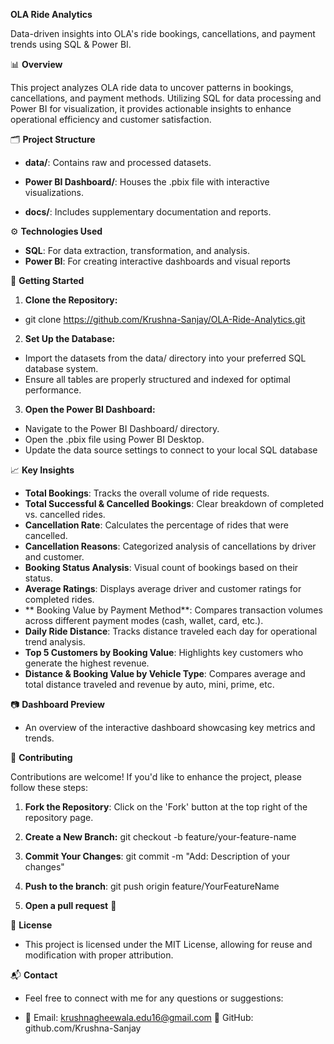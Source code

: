 **OLA Ride Analytics**

Data-driven insights into OLA's ride bookings, cancellations, and payment trends using SQL & Power BI.

📊 **Overview**

This project analyzes OLA ride data to uncover patterns in bookings, cancellations, and payment methods. Utilizing SQL for data processing and Power BI for visualization, it provides actionable insights to enhance operational efficiency and customer satisfaction.

🗂️ **Project Structure**

- **data/**: Contains raw and processed datasets.

- **Power BI Dashboard/**: Houses the .pbix file with interactive visualizations.

- **docs/**: Includes supplementary documentation and reports.


⚙️ **Technologies Used**

- **SQL**: For data extraction, transformation, and analysis.
- **Power BI**: For creating interactive dashboards and visual reports


🚀 **Getting Started**

1. **Clone the Repository:**

- git clone https://github.com/Krushna-Sanjay/OLA-Ride-Analytics.git

2. **Set Up the Database:**

- Import the datasets from the data/ directory into your preferred SQL database system.
- Ensure all tables are properly structured and indexed for optimal performance.

3. **Open the Power BI Dashboard:**

- Navigate to the Power BI Dashboard/ directory.
- Open the .pbix file using Power BI Desktop.
- Update the data source settings to connect to your local SQL database


📈 **Key Insights**

- **Total Bookings**: Tracks the overall volume of ride requests.
- **Total Successful & Cancelled Bookings**: Clear breakdown of completed vs. cancelled rides.
- **Cancellation Rate**: Calculates the percentage of rides that were cancelled.
- **Cancellation Reasons**: Categorized analysis of cancellations by driver and customer.
- **Booking Status Analysis**: Visual count of bookings based on their status.
- **Average Ratings**: Displays average driver and customer ratings for completed rides.
- ** Booking Value by Payment Method**: Compares transaction volumes across different payment modes (cash, wallet, card, etc.).
- **Daily Ride Distance**: Tracks distance traveled each day for operational trend analysis.
- **Top 5 Customers by Booking Value**: Highlights key customers who generate the highest revenue.
- **Distance & Booking Value by Vehicle Type**: Compares average and total distance traveled and revenue by auto, mini, prime, etc.


📷 **Dashboard Preview**

- An overview of the interactive dashboard showcasing key metrics and trends.


🤝 **Contributing**

Contributions are welcome! If you'd like to enhance the project, please follow these steps:

1. **Fork the Repository**: Click on the 'Fork' button at the top right of the repository page.

2. **Create a New Branch:**
git checkout -b feature/your-feature-name
   
3. **Commit Your Changes**:
git commit -m "Add: Description of your changes"

4. **Push to the branch**:
git push origin feature/YourFeatureName

5. **Open a pull request** 🚀


📄 **License**
- This project is licensed under the MIT License, allowing for reuse and modification with proper attribution.


📬 **Contact**
- Feel free to connect with me for any questions or suggestions:

- 📧 Email: krushnagheewala.edu16@gmail.com
🔗 GitHub: github.com/Krushna-Sanjay
